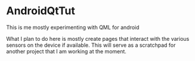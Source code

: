 # AndroidQtTut
This is me mostly experimenting with QML for android

What I plan to do here is mostly create pages that interact with the various sensors on the device if available.
This will serve as a scratchpad for another project that I am working at the moment.
